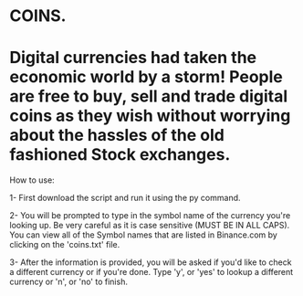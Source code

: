 
COINS.
=====
Digital currencies had taken the economic world by a storm! People are free to buy, sell and trade digital coins as they wish without worrying about the hassles of the old fashioned Stock exchanges. 
=====
How to use:

1- First download the script and run it using the py command. 

2- You will be prompted to type in the symbol name of the currency you're looking up. Be very careful as it is case sensitive (MUST BE IN ALL CAPS). You can view all of the Symbol names that are listed in Binance.com by clicking on the 'coins.txt' file.

3- After the information is provided, you will be asked if you'd like to check a different currency or if you're done. Type 'y', or 'yes' to lookup a different currency or 'n', or 'no' to finish.
